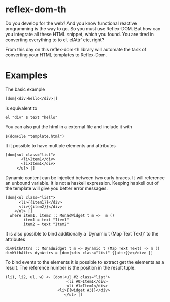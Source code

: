 # reflex-dom-th
Do you develop for the web? And you know functional reactive programming is the way to go. So you must use Reflex-DOM.
But how can you integrate all these HTML snippet, which you found. You are tired in converting everything to to el, elAttr' etc, right?

From this day on this reflex-dom-th library will automate the task of converting your HTML templates to Reflex-Dom.

# Examples

The basic example

```
[dom|<div>hello</div>|]
```

is equivalent to

```
el "div" $ text "hello"
```

You can also put the html in a external file and include it with

```
$(domFile "template.html")
```

It it possible to have multiple elements and attributes

```
[dom|<ul class="list">
       <li>Item1</div>
       <li>Item1</div>
     </ul> |]
```     

Dynamic content can be injected between two curly braces. It will reference an unbound variable. It is not a haskell expression. Keeping haskell out of the template will give you better error messages.

```
[dom|<ul class="list">
      <li>{{item1}}</div>
      <li>{{item2}}</div>
    </ul> |]
  where item1, item2 :: MonadWidget t m =>  m ()
        item1 = text "Item1"
        item2 = text "Item2"
```

It is also possible to bind additionally a `Dynamic t (Map Text Text)' to the attributes

```
divWithAttrs :: MonadWidget t m => Dynamic t (Map Text Text) -> m ()
divWithAttrs dynAttrs = [dom|<div class="list" {{attr}}></div> |]
```


To bind events to the elements it is possible to extract get the elements as a result. The reference number is the position in the result tuple.

```
(li1, li2, ul, w) <- [dom|<ul #2 class="list">
                           <li #0>Item1</div>
                           <li #1>Item1</div>
	                   <li>{{widget #3}}</div>
                          </ul> |]
```		       

